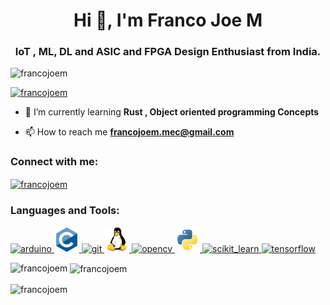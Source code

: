 <h1 align="center">Hi 👋, I'm Franco Joe M</h1>
<h3 align="center">IoT , ML, DL and ASIC and FPGA Design Enthusiast from India.</h3>

<p align="left"> <img src="https://komarev.com/ghpvc/?username=francojoem&label=Profile%20views&color=0e75b6&style=flat" alt="francojoem" /> </p>

<p align="left"> <a href="https://github.com/ryo-ma/github-profile-trophy"><img src="https://github-profile-trophy.vercel.app/?username=francojoem" alt="francojoem" /></a> </p>

- 🌱 I’m currently learning **Rust , Object oriented programming Concepts**

- 📫 How to reach me **francojoem.mec@gmail.com**

<h3 align="left">Connect with me:</h3>
<p align="left">
<a href="https://linkedin.com/in/francojoem" target="blank"><img align="center" src="https://raw.githubusercontent.com/rahuldkjain/github-profile-readme-generator/master/src/images/icons/Social/linked-in-alt.svg" alt="francojoem" height="30" width="40" /></a>
</p>

<h3 align="left">Languages and Tools:</h3>
<p align="left"> <a href="https://www.arduino.cc/" target="_blank" rel="noreferrer"> <img src="https://cdn.worldvectorlogo.com/logos/arduino-1.svg" alt="arduino" width="40" height="40"/> </a> <a href="https://www.cprogramming.com/" target="_blank" rel="noreferrer"> <img src="https://raw.githubusercontent.com/devicons/devicon/master/icons/c/c-original.svg" alt="c" width="40" height="40"/> </a> <a href="https://git-scm.com/" target="_blank" rel="noreferrer"> <img src="https://www.vectorlogo.zone/logos/git-scm/git-scm-icon.svg" alt="git" width="40" height="40"/> </a> <a href="https://www.linux.org/" target="_blank" rel="noreferrer"> <img src="https://raw.githubusercontent.com/devicons/devicon/master/icons/linux/linux-original.svg" alt="linux" width="40" height="40"/> </a> <a href="https://opencv.org/" target="_blank" rel="noreferrer"> <img src="https://www.vectorlogo.zone/logos/opencv/opencv-icon.svg" alt="opencv" width="40" height="40"/> </a> <a href="https://www.python.org" target="_blank" rel="noreferrer"> <img src="https://raw.githubusercontent.com/devicons/devicon/master/icons/python/python-original.svg" alt="python" width="40" height="40"/> </a> <a href="https://scikit-learn.org/" target="_blank" rel="noreferrer"> <img src="https://upload.wikimedia.org/wikipedia/commons/0/05/Scikit_learn_logo_small.svg" alt="scikit_learn" width="40" height="40"/> </a> <a href="https://www.tensorflow.org" target="_blank" rel="noreferrer"> <img src="https://www.vectorlogo.zone/logos/tensorflow/tensorflow-icon.svg" alt="tensorflow" width="40" height="40"/> </a> </p>

<p><img align="left" src="https://github-readme-stats.vercel.app/api/top-langs?username=francojoem&show_icons=true&locale=en&layout=compact" alt="francojoem" /></p>

<p>&nbsp;<img align="center" src="https://github-readme-stats.vercel.app/api?username=francojoem&show_icons=true&locale=en" alt="francojoem" /></p>

<p><img align="center" src="https://github-readme-streak-stats.herokuapp.com/?user=francojoem&" alt="francojoem" /></p>

